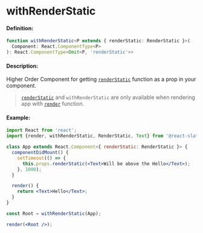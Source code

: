 # withRenderStatic

#### Definition:

```ts
function withRenderStatic<P extends { renderStatic: RenderStatic }>(
  Component: React.ComponentType<P>
): React.ComponentType<Omit<P, 'renderStatic'>> 
```

#### Description:

Higher Order Component for getting [`renderStatic`](api/render-static) function as a prop in your component.

> [`renderStatic`](api/render-static) and `withRenderStatic` are only available when rendering app with [`render`](api/render) function.

#### Example:

```jsx
import React from 'react';
import {render, withRenderStatic, RenderStatic, Text} from '@react-slate/core';

class App extends React.Component<{ renderStatic: RenderStatic }> {
  componentDidMount() {
    setTimeout(() => {
      this.props.renderStatic(<Text>Will be above the Hello</Text>);
    }, 1000);
  }

  render() {
    return <Text>Hello</Text>;
  }
}

const Root = withRenderStatic(App);

render(<Root />);
```
